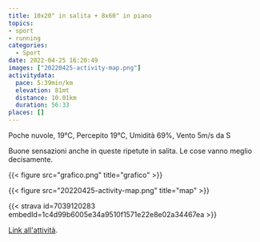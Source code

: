 ```yaml
---
title: 10x20" in salita + 8x60" in piano
topics:
- sport
- running
categories: 
  - Sport
date: 2022-04-25 16:20:49
images: ["20220425-activity-map.png"]
activitydata:
  pace: 5:39min/km
  elevation: 81mt
  distance: 10.01km
  duration: 56:33
places: []
---
```


Poche nuvole, 19°C, Percepito 19°C, Umidità 69%, Vento 5m/s da S

<!--more-->

Buone sensazioni anche in queste ripetute in salita. Le cose vanno meglio decisamente.

{{< figure src="grafico.png" title="grafico" >}}

{{<  figure src="20220425-activity-map.png" title="map" >}}

{{< strava id=7039120283 embedId=1c4d99b6005e34a9510f1571e22e8e02a34467ea >}}

[Link all'attività](https://strava.com/activities/7039120283).
